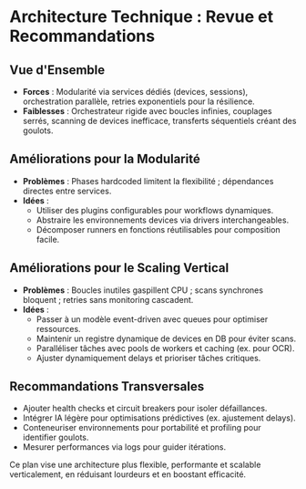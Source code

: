 # Architecture Technique : Revue et Recommandations

## Vue d'Ensemble
- **Forces** : Modularité via services dédiés (devices, sessions), orchestration parallèle, retries exponentiels pour la résilience.
- **Faiblesses** : Orchestrateur rigide avec boucles infinies, couplages serrés, scanning de devices inefficace, transferts séquentiels créant des goulots.

## Améliorations pour la Modularité
- **Problèmes** : Phases hardcoded limitent la flexibilité ; dépendances directes entre services.
- **Idées** :
  - Utiliser des plugins configurables pour workflows dynamiques.
  - Abstraire les environnements devices via drivers interchangeables.
  - Décomposer runners en fonctions réutilisables pour composition facile.

## Améliorations pour le Scaling Vertical
- **Problèmes** : Boucles inutiles gaspillent CPU ; scans synchrones bloquent ; retries sans monitoring cascadent.
- **Idées** :
  - Passer à un modèle event-driven avec queues pour optimiser ressources.
  - Maintenir un registre dynamique de devices en DB pour éviter scans.
  - Paralléliser tâches avec pools de workers et caching (ex. pour OCR).
  - Ajuster dynamiquement delays et prioriser tâches critiques.

## Recommandations Transversales
- Ajouter health checks et circuit breakers pour isoler défaillances.
- Intégrer IA légère pour optimisations prédictives (ex. ajustement delays).
- Conteneuriser environnements pour portabilité et profiling pour identifier goulots.
- Mesurer performances via logs pour guider itérations.

Ce plan vise une architecture plus flexible, performante et scalable verticalement, en réduisant lourdeurs et en boostant efficacité.
